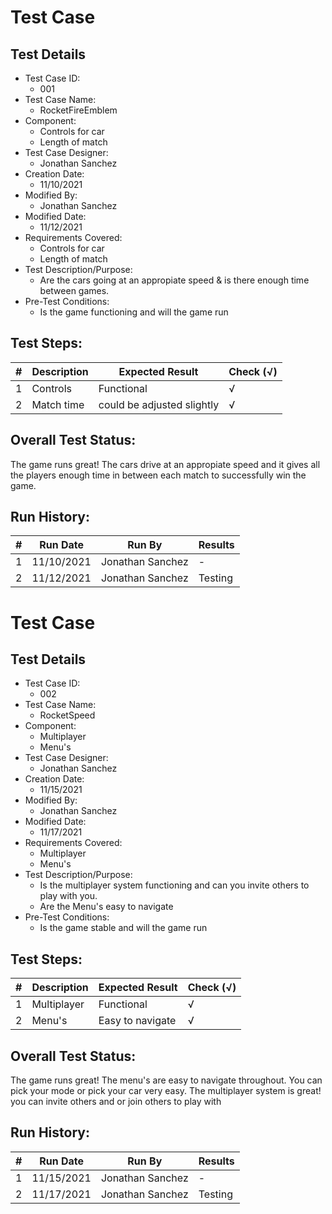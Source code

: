 # Test Case 

## Test Details

* Test Case ID:
  * 001
* Test Case Name:
  * RocketFireEmblem
* Component: 
  * Controls for car
  * Length of match
* Test Case Designer:
  * Jonathan Sanchez
* Creation Date:
  * 11/10/2021
* Modified By:
  * Jonathan Sanchez
* Modified Date:
  * 11/12/2021
* Requirements Covered:
  * Controls for car
  * Length of match
* Test Description/Purpose:
  * Are the cars going at an appropiate speed & is there enough time between games.
* Pre-Test Conditions:
  * Is the game functioning and will the game run
## Test Steps: 
| # | Description | Expected Result | Check (√) |
| --- | --- | --- | --- |
| 1 |Controls |Functional|√ |			
| 2 |Match time |could be adjusted slightly |√ |				

## Overall Test Status:

The game runs great! The cars drive at an appropiate speed and it gives all the players enough time in between each match to successfully win the game.

## Run History:
| # |	Run Date |	Run By |	Results |
| --- | --- | --- | --- |
| 1 |11/10/2021 |Jonathan Sanchez |- |			
| 2 |11/12/2021 |Jonathan Sanchez |Testing|				


# Test Case 

## Test Details

* Test Case ID:
  * 002
* Test Case Name:
  * RocketSpeed
* Component: 
  * Multiplayer
  * Menu's
* Test Case Designer:
  * Jonathan Sanchez
* Creation Date:
  * 11/15/2021
* Modified By:
  * Jonathan Sanchez
* Modified Date:
  * 11/17/2021
* Requirements Covered:
  * Multiplayer
  * Menu's
* Test Description/Purpose:
  * Is the multiplayer system functioning and can you invite others to play with you. 
  * Are the Menu's easy to navigate
* Pre-Test Conditions:
  * Is the game stable and will the game run
## Test Steps: 
| # | Description | Expected Result | Check (√) |
| --- | --- | --- | --- |
| 1 |Multiplayer |Functional|√ |			
| 2 |Menu's |Easy to navigate |√ |				

## Overall Test Status:

The game runs great! The menu's are easy to navigate throughout. You can pick your mode or pick your car very easy. The multiplayer system is great! you can invite others and or join others to play with

## Run History:
| # |	Run Date |	Run By |	Results |
| --- | --- | --- | --- |
| 1 |11/15/2021 |Jonathan Sanchez |- |			
| 2 |11/17/2021 |Jonathan Sanchez |Testing|				
